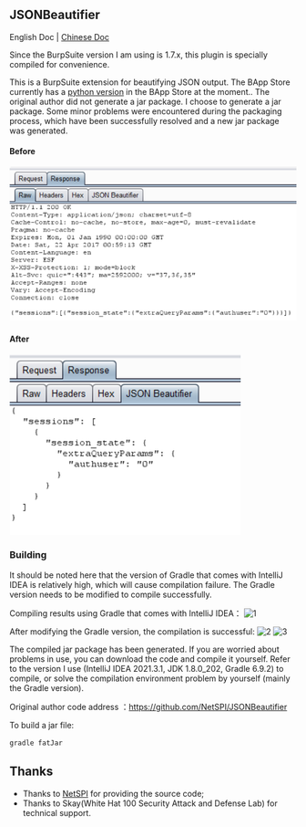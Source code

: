 ## JSONBeautifier

English Doc | [Chinese Doc](README_CN.md)

Since the BurpSuite version I am using is 1.7.x, this plugin is specially compiled for convenience.


This is a BurpSuite extension for beautifying JSON output. The BApp Store currently has a [python version](https://portswigger.net/bappstore/showbappdetails.aspx?uuid=ceed5b1568ba4b92abecce0dff1e1f2c) in the BApp Store at the moment.. The original author did not generate a jar package. I choose to generate a jar package. Some minor problems were encountered during the packaging process, which have been successfully resolved and a new jar package was generated.

#### Before
<img src="/img/JSONRaw.PNG"/>

#### After
<img src="/img/JSONBeautified.PNG"/>

### Building
It should be noted here that the version of Gradle that comes with IntelliJ IDEA is relatively high, which will cause compilation failure. The Gradle version needs to be modified to compile successfully.

Compiling results using Gradle that comes with IntelliJ IDEA：
![1](https://user-images.githubusercontent.com/89680763/149082215-fc6a0c1f-6c5f-40ae-bfae-8e75b1c5470b.png)

After modifying the Gradle version, the compilation is successful:
![2](https://user-images.githubusercontent.com/89680763/149083280-715f2b22-690a-4470-b7f1-92f291e505cd.png)
![3](https://user-images.githubusercontent.com/89680763/149083289-c6df0d54-677c-4dac-9c48-3893babf599d.png)

The compiled jar package has been generated.
If you are worried about problems in use, you can download the code and compile it yourself.
Refer to the version I use (IntelliJ IDEA 2021.3.1, JDK 1.8.0_202, Gradle 6.9.2) to compile, or solve the compilation environment problem by yourself (mainly the Gradle version).


Original author code address ：https://github.com/NetSPI/JSONBeautifier

To build a jar file:
```sh
gradle fatJar
```    

## Thanks
- Thanks to [NetSPI](https://github.com/NetSPI) for providing the source code;
- Thanks to Skay(White Hat 100 Security Attack and Defense Lab) for technical support.
